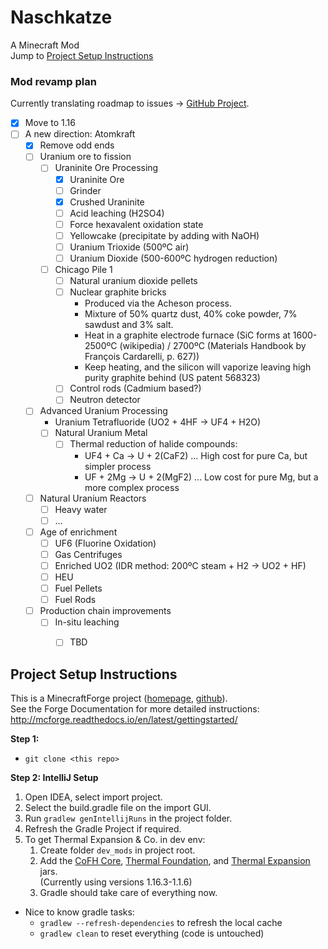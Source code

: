 ﻿# Naschkatze
A Minecraft Mod  
Jump to [Project Setup Instructions](#project-setup-instructions)

### Mod revamp plan

Currently translating roadmap to issues -> [GitHub Project](https://github.com/rosaqq/Naschkatze/projects/1).  

- [x] Move to 1.16
- [ ] A new direction: Atomkraft
  - [x] Remove odd ends
  - [ ] Uranium ore to fission
    - [ ] Uraninite Ore Processing
      - [x] Uraninite Ore
      - [ ] Grinder
      - [x] Crushed Uraninite
      - [ ] Acid leaching (H2SO4)
      - [ ] Force hexavalent oxidation state
      - [ ] Yellowcake (precipitate by adding with NaOH)
      - [ ] Uranium Trioxide (500ºC air)
      - [ ] Uranium Dioxide (500-600ºC hydrogen reduction)
    - [ ] Chicago Pile 1
      - [ ] Natural uranium dioxide pellets
      - [ ] Nuclear graphite bricks
        - Produced via the Acheson process.
        - Mixture of 50% quartz dust, 40% coke powder, 7% sawdust and 3% salt.
        - Heat in a graphite electrode furnace (SiC forms at 1600-2500ºC (wikipedia) / 2700ºC (Materials Handbook by François Cardarelli, p. 627))
        - Keep heating, and the silicon will vaporize leaving high purity graphite behind (US patent 568323)
      - [ ] Control rods (Cadmium based?)
      - [ ] Neutron detector
  - [ ] Advanced Uranium Processing
    - Uranium Tetrafluoride (UO2 + 4HF -> UF4 + H2O)
    - [ ] Natural Uranium Metal
      - [ ] Thermal reduction of halide compounds:
        - UF4 + Ca -> U + 2(CaF2) ... High cost for pure Ca, but simpler process
        - UF + 2Mg -> U + 2(MgF2) ... Low cost for pure Mg, but a more complex process
  - [ ] Natural Uranium Reactors
    - [ ] Heavy water
    - [ ] ...
  - [ ] Age of enrichment
    - [ ] UF6 (Fluorine Oxidation)
    - [ ] Gas Centrifuges
    - [ ] Enriched UO2 (IDR method: 200ºC steam + H2 -> UO2 + HF)
    - [ ] HEU
    - [ ] Fuel Pellets
    - [ ] Fuel Rods
  - [ ] Production chain improvements
    - [ ] In-situ leaching
      - [ ] TBD
  


## Project Setup Instructions
This is a MinecraftForge project ([homepage](http://minecraftforge.net/), [github](https://github.com/MinecraftForge/MinecraftForge)).  
See the Forge Documentation for more detailed instructions:  
http://mcforge.readthedocs.io/en/latest/gettingstarted/  

**Step 1:**
- `git clone <this repo>`

**Step 2: IntelliJ Setup**  
1. Open IDEA, select import project.
2. Select the build.gradle file on the import GUI.
3. Run `gradlew genIntellijRuns` in the project folder.
4. Refresh the Gradle Project if required.
5. To get Thermal Expansion & Co. in dev env:
   1. Create folder `dev_mods` in project root.
   2. Add the [CoFH Core](https://www.curseforge.com/minecraft/mc-mods/cofh-core/files), [Thermal Foundation](https://www.curseforge.com/minecraft/mc-mods/thermal-foundation/files), and [Thermal Expansion](https://www.curseforge.com/minecraft/mc-mods/thermal-expansion/files) jars.  
      (Currently using versions 1.16.3-1.1.6)
   3. Gradle should take care of everything now.
  
- Nice to know gradle tasks:
  - `gradlew --refresh-dependencies` to refresh the local cache
  - `gradlew clean` to reset everything (code is untouched)